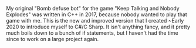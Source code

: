 My original "Bomb defuse bot" for the game "Keep Talking and Nobody Explodes" was written in C++ in 2017, because nobody wanted to play that game with me.
This is the new and improved version that I created ~Early 2020 to introduce myself to C#/C Sharp.
It isn't anything fancy, and it pretty much boils down to a bunch of if statements, but I haven't had the time since to work on a large project again.
